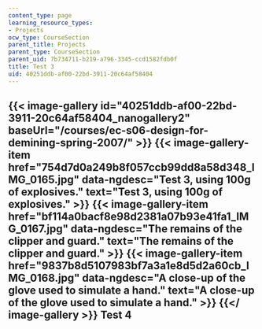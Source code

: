 ```yaml
---
content_type: page
learning_resource_types:
- Projects
ocw_type: CourseSection
parent_title: Projects
parent_type: CourseSection
parent_uid: 7b734711-b219-a796-3345-ccd1582fdb0f
title: Test 3
uid: 40251ddb-af00-22bd-3911-20c64af58404
---
```


{{< image-gallery id="40251ddb-af00-22bd-3911-20c64af58404_nanogallery2" baseUrl="/courses/ec-s06-design-for-demining-spring-2007/" >}}
{{< image-gallery-item href="754d7d0a249b8f057ccb99dd8a58d348_IMG_0165.jpg" data-ngdesc="Test 3, using 100g of explosives." text="Test 3, using 100g of explosives." >}}
{{< image-gallery-item href="bf114a0bacf8e98d2381a07b93e41fa1_IMG_0167.jpg" data-ngdesc="The remains of the clipper and guard." text="The remains of the clipper and guard." >}}
{{< image-gallery-item href="9837b8d5107983bf7a3a1e8d5d2a60cb_IMG_0168.jpg" data-ngdesc="A close-up of the glove used to simulate a hand." text="A close-up of the glove used to simulate a hand." >}}
{{</ image-gallery >}}
Test 4
------